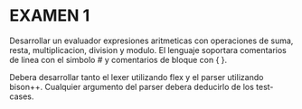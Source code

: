 # EXAMEN 1

Desarrollar un evaluador expresiones aritmeticas con operaciones
de suma, resta, multiplicacion, division y modulo.
El lenguaje soportara comentarios de linea con el simbolo # y
comentarios de bloque con { }.

Debera desarrollar tanto el lexer utilizando flex y el parser utilizando
bison++.  Cualquier argumento del parser debera deducirlo de los test-cases.
